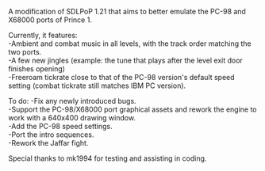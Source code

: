 A modification of SDLPoP 1.21 that aims to better emulate the PC-98 and X68000 ports of Prince 1.

Currently, it features:<br>
-Ambient and combat music in all levels, with the track order matching the two ports.<br>
-A few new jingles (example: the tune that plays after the level exit door finishes opening)<br>
-Freeroam tickrate close to that of the PC-98 version's default speed setting (combat tickrate still matches IBM PC version).<br>

To do:
-Fix any newly introduced bugs.<br>
-Support the PC-98/X68000 port graphical assets and rework the engine to work with a 640x400 drawing window.<br>
-Add the PC-98 speed settings.<br>
-Port the intro sequences.<br>
-Rework the Jaffar fight.<br>

Special thanks to mk1994 for testing and assisting in coding.
